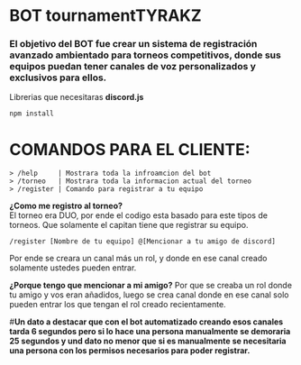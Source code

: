 # **BOT tournamentTYRAKZ**
### El objetivo del BOT fue crear un sistema de registración avanzado ambientado para torneos competitivos, donde sus equipos puedan tener canales de voz personalizados y exclusivos para ellos.

Librerias que necesitaras **discord.js**
```
npm install
```

# **COMANDOS PARA EL CLIENTE:**
``` 
> /help     | Mostrara toda la infroamcion del bot
> /torneo   | Mostrara toda la informacion actual del torneo
> /register | Comando para registrar a tu equipo
```

**¿Como me registro al torneo?**
<br>El torneo era DUO, por ende el codigo esta basado para este tipos de torneos. Que solamente el capitan tiene que registrar su equipo.

``` 
/register [Nombre de tu equipo] @[Mencionar a tu amigo de discord]
``` 

Por ende se creara un canal más un rol, y donde en ese canal creado solamente ustedes pueden entrar.

**¿Porque tengo que mencionar a mi amigo?**
Por que se creaba un rol donde tu amigo y vos eran añadidos, luego se crea canal donde en ese canal solo pueden entrar los que tengan el rol creado recientamente.

#**Un dato a destacar que con el bot automatizado creando esos canales tarda 6 segundos pero si lo hace una persona manualmente se demoraria 25 segundos y und dato no menor que si es manualmente se necesitaria una persona con los permisos necesarios para poder registrar.**
